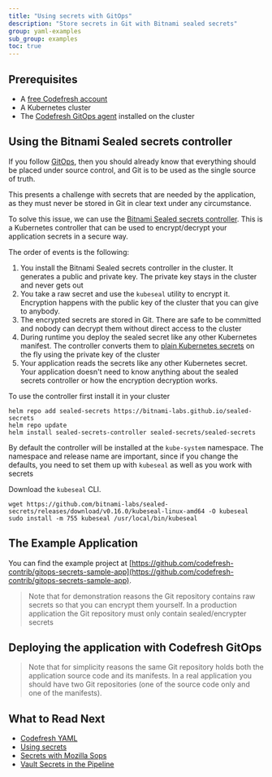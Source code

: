 ```yaml
---
title: "Using secrets with GitOps"
description: "Store secrets in Git with Bitnami sealed secrets"
group: yaml-examples
sub_group: examples
toc: true
---
```


## Prerequisites

- A [free Codefresh account](https://codefresh.io/docs/docs/getting-started/create-a-codefresh-account/)
- A Kubernetes cluster
- The [Codefresh GitOps agent]({{site.baseurl}}/docs/integrations/argo-cd/) installed on the cluster

## Using the Bitnami Sealed secrets controller

If you follow [GitOps](https://codefresh.io/gitops/), then you should already know that everything should be placed under source control, and Git is to be used as the single source of truth.

This presents a challenge with secrets that are needed by the application, as they must never be stored in Git in clear text under any circumstance.

To solve this issue, we can use the [Bitnami Sealed secrets controller](https://github.com/bitnami-labs/sealed-secrets). This is a Kubernetes controller
that can be used to encrypt/decrypt your application secrets in a secure way.

The order of events is the following:

1. You install the Bitnami Sealed secrets controller in the cluster. It generates a public and private key. The private key stays in the cluster and never gets out
1. You take a raw secret and use the `kubeseal` utility to encrypt it. Encryption happens with the public key of the cluster that you can give to anybody.
1. The encrypted secrets are stored in Git. There are safe to be committed and nobody can decrypt them without direct access to the cluster
1. During runtime you deploy the sealed secret like any other Kubernetes manifest. The controller converts them to [plain Kubernetes secrets](https://kubernetes.io/docs/concepts/configuration/secret/) on the fly using the private key of the cluster
1. Your application reads the secrets like any other Kubernetes secret. Your application doesn't need to know anything about the sealed secrets controller or how the encryption decryption works.


To use the controller first install it in your cluster

```
helm repo add sealed-secrets https://bitnami-labs.github.io/sealed-secrets
helm repo update
helm install sealed-secrets-controller sealed-secrets/sealed-secrets
```

By default the controller will be installed at the `kube-system` namespace. The namespace
and release name are important, since if you change the defaults, you need to set them up
with `kubeseal` as well as you work with secrets

Download the `kubeseal` CLI.

```
wget https://github.com/bitnami-labs/sealed-secrets/releases/download/v0.16.0/kubeseal-linux-amd64 -O kubeseal
sudo install -m 755 kubeseal /usr/local/bin/kubeseal
```

## The Example  Application

You can find the example project at [https://github.com/codefresh-contrib/gitops-secrets-sample-app](https://github.com/codefresh-contrib/gitops-secrets-sample-app).

>Note that for demonstration reasons the Git repository contains raw secrets so that you can encrypt them yourself. In a production application the Git repository must only contain sealed/encrypter secrets


## Deploying the application with Codefresh GitOps

>Note that for simplicity reasons the same Git repository holds both the application source code and its
manifests. In a real application you should have two Git repositories (one of the source code only and one of the manifests).




## What to Read Next

- [Codefresh YAML]({{site.baseurl}}/docs/codefresh-yaml/what-is-the-codefresh-yaml/)
- [Using secrets]({{site.baseurl}}/docs/configure-ci-cd-pipeline/secrets-store/)
- [Secrets with Mozilla Sops]({{site.baseurl}}/docs/yaml-examples/examples/decryption-with-mozilla-sops/)
- [Vault Secrets in the Pipeline]({{site.baseurl}}/docs/yaml-examples/examples/vault-secrets-in-the-pipeline/)

